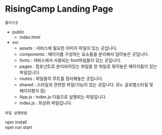 # RisingCamp Landing Page

```폴더구조```

- public
    - index.html
- src
    - assets : 서비스에 필요한 이미지 파일이 있는 곳입니다.
    - components : 페이지를 구성하는 요소들을 분리해서 담아놓은 곳입니다.
    - fonts : 서비스에서 사용되는 font파일들이 있는 곳입니다.
    - pages : 컴포넌트로 분리되어있는 파일을 한 파일로 묶어놓은 페이지들이 있는 파일입니다.
    - routes : 파일들의 루트를 정리해놓은 곳입니다.
    - shared : 스타일과 관련된 파일/기능이 있는 곳입니다. (Ex. 글로벌스타일 및 페이지형식 등)
    - App.js : index.js 다음으로 실행되는 파일입니다.
    - index.js : 최상위 파일입니다.  
  
  
  
```파일 실행방법```    
  
npm install   
npm run start
